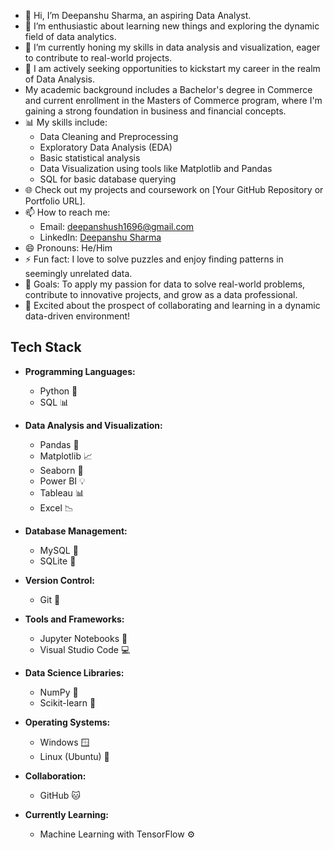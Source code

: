 - 👋 Hi, I’m Deepanshu Sharma, an aspiring Data Analyst.
- 👀 I’m enthusiastic about learning new things and exploring the dynamic field of data analytics.
- 🌱 I’m currently honing my skills in data analysis and visualization, eager to contribute to real-world projects.
- 💼 I am actively seeking opportunities to kickstart my career in the realm of Data Analysis.
- My academic background includes a Bachelor's degree in Commerce and current enrollment in the Masters of Commerce program, where I'm gaining a strong foundation in business and financial concepts.
- 📊 My skills include:
  - Data Cleaning and Preprocessing
  - Exploratory Data Analysis (EDA)
  - Basic statistical analysis
  - Data Visualization using tools like Matplotlib and Pandas
  - SQL for basic database querying
- 🌐 Check out my projects and coursework on [Your GitHub Repository or Portfolio URL].
- 📫 How to reach me:
  - Email: deepanshush1696@gmail.com
  - LinkedIn: [Deepanshu Sharma](https://www.linkedin.com/in/deepanshu-sharma-da/)
- 😄 Pronouns: He/Him
- ⚡ Fun fact: I love to solve puzzles and enjoy finding patterns in seemingly unrelated data.
- 🎯 Goals: To apply my passion for data to solve real-world problems, contribute to innovative projects, and grow as a data professional.
- 🚀 Excited about the prospect of collaborating and learning in a dynamic data-driven environment!


## Tech Stack

- **Programming Languages:**
  - Python 🐍
  - SQL 📊

- **Data Analysis and Visualization:**
  - Pandas 🐼
  - Matplotlib 📈
  - Seaborn 🌊
  - Power BI 💡
  - Tableau 📊
  - Excel 📉

- **Database Management:**
  - MySQL 🧮
  - SQLite 📁

- **Version Control:**
  - Git 🐙

- **Tools and Frameworks:**
  - Jupyter Notebooks 📓
  - Visual Studio Code 💻

- **Data Science Libraries:**
  - NumPy 🔢
  - Scikit-learn 🧠

- **Operating Systems:**
  - Windows 🪟
  - Linux (Ubuntu) 🐧

- **Collaboration:**
  - GitHub 🐱

- **Currently Learning:**
  - Machine Learning with TensorFlow ⚙️
